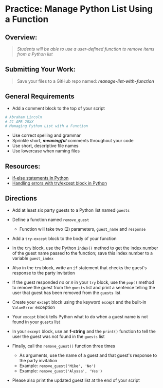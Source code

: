 ﻿# Practice: Manage Python List Using a Function

## Overview:

> *Students will be able to use a user-defined function to remove items from a Python list*

## Submitting Your Work:

> Save your files to a GitHub repo named: ***manage-list-with-function***

## General Requirements

- Add a comment block to the top of your script

```python
# Abraham Lincoln
# 21 APR 20XX
# Managing Python List with a Function
```

- Use correct spelling and grammar
- Sprinkle short, ***meaningful*** comments throughout your code
- Use short, descriptive file names
- Use lowercase when naming files

## Resources:

- [if-else statements in Python](https://www.programiz.com/python-programming/if-elif-else)
- [Handling errors with try/except block in Python](https://www.w3schools.com/python/python_try_except.asp)

## Directions

- Add at least six party guests to a Python list named `guests`   

- Define a function named `remove_guest`   

    - Function will take two (2) parameters, `guest_name` and `response`   

- Add a `try-except` block to the body of your function   

- In the `try` block, use the Python `index()` method to get the index number of the guest name passed to the function; save this index number to a variable `guest_index`   

- Also in the `try` block, write an `if` statement that checks the guest's response to the party invitation
- If the guest responded *no* or *n* in your `try` block, use the `pop()` method to remove the guest from the `guests` list and print a sentence telling the user that guest has been removed from the `guests` list
- Create your `except` block using the keyword `except` and the built-in `ValueError` exception
- Your `except` block tells Python what to do when a guest name is not found in your `guests` list
- In your `except` block, use an **f-string** and the `print()` function to tell the user the guest was not found in the `guests` list
- Finally, call the `remove_guest()` function three times
    - As arguments, use the name of a guest and that guest's response to the party invitation
    - Example: `remove_guest('Mike', 'No')`
    - Example: `remove_guest('Alyssa', 'Yes')`
- Please also print the updated guest list at the end of your script
